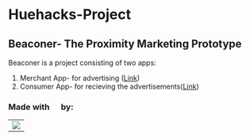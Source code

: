 # Huehacks-Project

## Beaconer- The Proximity Marketing Prototype
Beaconer is a project consisting of two apps:
1) Merchant App- for advertising (<a href="https://github.com/Coding-Owls/Sender">Link</a>)
2) Consumer App- for recieving the advertisements(<a href = "https://github.com/Coding-Owls/reciever">Link</a>)

### Made with <img src = "https://www.flaticon.com/svg/vstatic/svg/1216/1216649.svg?token=exp=1616922360~hmac=04cff1b699c89a1e3841b3d306548735" height = 15, width = 15> by:
<table>
	<tr>
		<td>
   <a href="https://github.com/Coding-Owls/Sender/graphs/contributors">
  <img src="https://contrib.rocks/image?repo=Coding-Owls/Sender" />
</a>
	</td>
	</tr>
</table>
